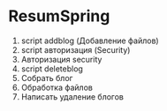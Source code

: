 # ResumSpring
1) script addblog (Добавление файлов)
2) script авторизация (Security)
3) Авторизация security
4) script deleteblog
5) Собрать блог 
6) Обработка файлов
7) Написать удаление блогов